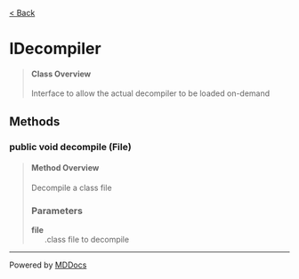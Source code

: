 [< Back](../README.md)
# IDecompiler #
>#### Class Overview ####
>Interface to allow the actual decompiler to be loaded on-demand
## Methods ##
### public void decompile (File) ###
>#### Method Overview ####
>Decompile a class file
>
>### Parameters ###
>**file**<br />
>&nbsp;&nbsp;&nbsp;&nbsp;&nbsp;&nbsp;.class file to decompile
>

---
Powered by [MDDocs](https://github.com/VRCube/MDDocs)